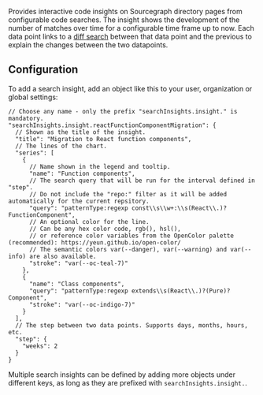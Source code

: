 Provides interactive code insights on Sourcegraph directory pages from configurable code searches.
The insight shows the development of the number of matches over time for a configurable time frame up to now.
Each data point links to a [diff search](https://docs.sourcegraph.com/user/search#commit-diff-search) between that data point and the previous to explain the changes between the two datapoints.

## Configuration

To add a search insight, add an object like this to your user, organization or global settings:

```jsonc
// Choose any name - only the prefix "searchInsights.insight." is mandatory.
"searchInsights.insight.reactFunctionComponentMigration": {
  // Shown as the title of the insight.
  "title": "Migration to React function components",
  // The lines of the chart.
  "series": [
    {
      // Name shown in the legend and tooltip.
      "name": "Function components",
      // The search query that will be run for the interval defined in "step".
      // Do not include the "repo:" filter as it will be added automatically for the current repsitory.
      "query": "patternType:regexp const\\s\\w+:\\s(React\\.)?FunctionComponent",
      // An optional color for the line.
      // Can be any hex color code, rgb(), hsl(),
      // or reference color variables from the OpenColor palette (recommended): https://yeun.github.io/open-color/
      // The semantic colors var(--danger), var(--warning) and var(--info) are also available.
      "stroke": "var(--oc-teal-7)"
    },
    {
      "name": "Class components",
      "query": "patternType:regexp extends\\s(React\\.)?(Pure)?Component",
      "stroke": "var(--oc-indigo-7)"
    }
  ],
  // The step between two data points. Supports days, months, hours, etc.
  "step": {
    "weeks": 2
  }
}
```

Multiple search insights can be defined by adding more objects under different keys, as long as they are prefixed with `searchInsights.insight.`.
